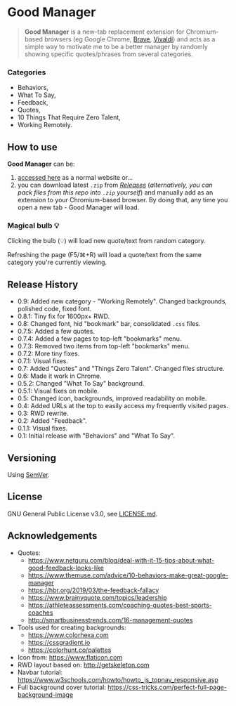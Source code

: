 # Good Manager

>**Good Manager** is a new-tab replacement extension for Chromium-based browsers (eg Google Chrome, [Brave](https://brave.com/), [Vivaldi](https://vivaldi.com)) and acts as a simple way to motivate me to be a better manager by randomly showing specific quotes/phrases from several categories.

### Categories

- Behaviors,
- What To Say,
- Feedback,
- Quotes,
- 10 Things That Require Zero Talent,
- Working Remotely.

<!-- ![Example]() -->

## How to use

**Good Manager** can be:
1) [accessed here](https://vardecab.github.io/good-manager/chooser.html) as a normal website or... 
2) you can download latest `.zip` from [_Releases_](https://github.com/vardecab/good-manager/releases)  (_alternatively, you can pack files from this repo into `.zip` yourself_) and manually add as an extension to your Chromium-based browser. By doing that, any time you open a new tab - Good Manager will load.

### Magical bulb 💡

Clicking the bulb (💡) will load new quote/text from random category. 

Refreshing the page (F5/⌘+R) will load a quote/text from the same category you're currently viewing.

## Release History 

- 0.9: Added new category - "Working Remotely". Changed backgrounds, polished code, fixed font. 
- 0.8.1: Tiny fix for 1600px+ RWD.
- 0.8: Changed font, hid "bookmark" bar, consolidated `.css` files.
- 0.7.5: Added a few quotes.
- 0.7.4: Added a few pages to top-left "bookmarks" menu.
- 0.7.3: Removed two items from top-left "bookmarks" menu. 
- 0.7.2: More tiny fixes.
- 0.7.1: Visual fixes.
- 0.7: Added "Quotes" and "Things Zero Talent". Changed files structure.
- 0.6: Made it work in Chrome.
- 0.5.2: Changed "What To Say" background.
- 0.5.1: Visual fixes on mobile.
- 0.5: Changed icon, backgrounds, improved readability on mobile.
- 0.4: Added URLs at the top to easily access my frequently visited pages.
- 0.3: RWD rewrite.
- 0.2: Added "Feedback".
- 0.1.1: Visual fixes.
- 0.1: Initial release with "Behaviors" and "What To Say".
  
## Versioning

Using [SemVer](http://semver.org/).

## License

GNU General Public License v3.0, see [LICENSE.md](https://github.com/vardecab/good-manager/blob/master/LICENSE).

## Acknowledgements

- Quotes: 
    - https://www.netguru.com/blog/deal-with-it-15-tips-about-what-good-feedback-looks-like
    - https://www.themuse.com/advice/10-behaviors-make-great-google-manager
    - https://hbr.org/2019/03/the-feedback-fallacy
    - https://www.brainyquote.com/topics/leadership
    - https://athleteassessments.com/coaching-quotes-best-sports-coaches
    - http://smartbusinesstrends.com/16-management-quotes
- Tools used for creating backgrounds: 
    - https://www.colorhexa.com
    - https://cssgradient.io
    - https://colorhunt.co/palettes
- Icon from: https://www.flaticon.com
- RWD layout based on: http://getskeleton.com
- Navbar tutorial: https://www.w3schools.com/howto/howto_js_topnav_responsive.asp
- Full background cover tutorial: https://css-tricks.com/perfect-full-page-background-image
